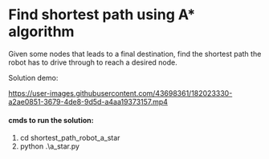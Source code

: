 # Find shortest path using A* algorithm

Given some nodes that leads to a final destination, find the shortest path the robot has to drive through to reach a desired node.

Solution demo:

https://user-images.githubusercontent.com/43698361/182023330-a2ae0851-3679-4de8-9d5d-a4aa19373157.mp4

#### cmds to run the solution:

1. cd shortest_path_robot_a_star
1. python .\a_star.py
